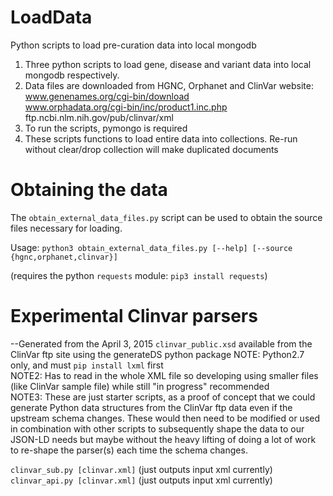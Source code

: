 # LoadData
Python scripts to load pre-curation data into local mongodb

1. Three python scripts to load gene, disease and variant data into local mongodb respectively.
2. Data files are downloaded from HGNC, Orphanet and ClinVar website:   
    www.genenames.org/cgi-bin/download  
    www.orphadata.org/cgi-bin/inc/product1.inc.php  
    ftp.ncbi.nlm.nih.gov/pub/clinvar/xml
3. To run the scripts, pymongo is required
4. These scripts functions to load entire data into collections. Re-run without clear/drop collection will make duplicated documents


# Obtaining the data
The `obtain_external_data_files.py` script can be used to obtain the source files necessary for loading.

Usage:  `python3 obtain_external_data_files.py [--help] [--source {hgnc,orphanet,clinvar}]`

(requires the python `requests` module: `pip3 install requests`)


# Experimental Clinvar parsers
--Generated from the April 3, 2015 `clinvar_public.xsd` available from the ClinVar ftp site using the generateDS python package
NOTE: Python2.7 only, and must `pip install lxml` first  
NOTE2: Has to read in the whole XML file so developing using smaller files (like ClinVar sample file) while still "in progress" recommended  
NOTE3: These are just starter scripts, as a proof of concept that we could generate Python data structures from the ClinVar ftp data even if the 
upstream schema changes. These would then need to be modified or used in combination with other scripts to subsequently shape the data to our 
JSON-LD needs but maybe without the heavy lifting of doing a lot of work to re-shape the parser(s) each time the schema changes.

`clinvar_sub.py [clinvar.xml]`  (just outputs input xml currently)
`clinvar_api.py [clinvar.xml]`  (just outputs input xml currently)
